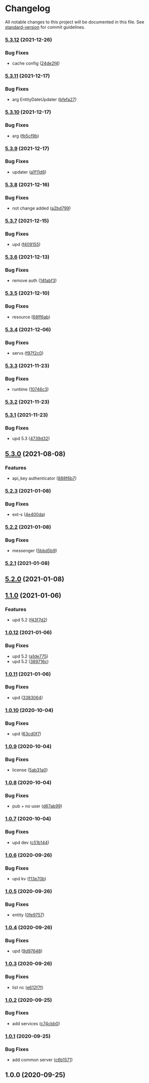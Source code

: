 # Changelog

All notable changes to this project will be documented in this file. See [standard-version](https://github.com/conventional-changelog/standard-version) for commit guidelines.

### [5.3.12](https://github.com/freedomsex/server-bundle/compare/5.3.11...5.3.12) (2021-12-26)


### Bug Fixes

* cache config ([24de2f4](https://github.com/freedomsex/server-bundle/commit/24de2f4fc97df9b5413353fff5e53b109ad4dc09))

### [5.3.11](https://github.com/freedomsex/server-bundle/compare/5.3.10...5.3.11) (2021-12-17)


### Bug Fixes

* arg EntityDateUpdater ([bfefa27](https://github.com/freedomsex/server-bundle/commit/bfefa27d5a34851e53abf9c6de7e03a60c8c7f73))

### [5.3.10](https://github.com/freedomsex/server-bundle/compare/5.3.9...5.3.10) (2021-12-17)


### Bug Fixes

* arg ([fb5cf9b](https://github.com/freedomsex/server-bundle/commit/fb5cf9b8599afe541c3aba643620bb8c6d6e93a1))

### [5.3.9](https://github.com/freedomsex/server-bundle/compare/5.3.8...5.3.9) (2021-12-17)


### Bug Fixes

* updater ([a1f11d6](https://github.com/freedomsex/server-bundle/commit/a1f11d66967df411e8d45fa9bf3a9e7650f19d4f))

### [5.3.8](https://github.com/freedomsex/server-bundle/compare/5.3.7...5.3.8) (2021-12-16)


### Bug Fixes

* not change added ([a2bd799](https://github.com/freedomsex/server-bundle/commit/a2bd799d09e1fdce69507c879f52d5a4831a5e91))

### [5.3.7](https://github.com/freedomsex/server-bundle/compare/5.3.6...5.3.7) (2021-12-15)


### Bug Fixes

* upd ([f409155](https://github.com/freedomsex/server-bundle/commit/f409155ef9d84f3c6c0fe5ffb849eed78684dd20))

### [5.3.6](https://github.com/freedomsex/server-bundle/compare/5.3.5...5.3.6) (2021-12-13)


### Bug Fixes

* remove auth ([14fabf3](https://github.com/freedomsex/server-bundle/commit/14fabf3dece657dd3e7b176d351fdc932ef1fa4a))

### [5.3.5](https://github.com/freedomsex/server-bundle/compare/5.3.4...5.3.5) (2021-12-10)


### Bug Fixes

* resource ([68ff6ab](https://github.com/freedomsex/server-bundle/commit/68ff6abd3a056f6cca6b97d8851b5e109e818d12))

### [5.3.4](https://github.com/freedomsex/server-bundle/compare/5.3.3...5.3.4) (2021-12-06)


### Bug Fixes

* servs ([f97f2c0](https://github.com/freedomsex/server-bundle/commit/f97f2c0d1c7f2861f2a941b531c41dcb5ab4dc62))

### [5.3.3](https://github.com/freedomsex/server-bundle/compare/5.3.2...5.3.3) (2021-11-23)


### Bug Fixes

* runtime ([10746c3](https://github.com/freedomsex/server-bundle/commit/10746c39d18d944d1fa49b03fbeeb9d595ca0b34))

### [5.3.2](https://github.com/freedomsex/server-bundle/compare/5.3.1...5.3.2) (2021-11-23)

### [5.3.1](https://github.com/freedomsex/server-bundle/compare/v5.3.0...v5.3.1) (2021-11-23)


### Bug Fixes

* upd 5.3 ([4739d32](https://github.com/freedomsex/server-bundle/commit/4739d32b827751720a8e21d4116809ec2bba72c2))

## [5.3.0](https://github.com/freedomsex/server-bundle/compare/v5.2.3...v5.3.0) (2021-08-08)


### Features

* api_key authenticator ([888f6b7](https://github.com/freedomsex/server-bundle/commit/888f6b7a0f4c7c96d23d6baea3398c2068882265))

### [5.2.3](https://github.com/freedomsex/server-bundle/compare/v5.2.2...v5.2.3) (2021-01-08)


### Bug Fixes

* ext-s ([4e400da](https://github.com/freedomsex/server-bundle/commit/4e400da86b43cd1bb35db70d7af438d2f44064c1))

### [5.2.2](https://github.com/freedomsex/server-bundle/compare/v5.2.1...v5.2.2) (2021-01-08)


### Bug Fixes

* messenger ([5bbd5b9](https://github.com/freedomsex/server-bundle/commit/5bbd5b98629ba9c1be2af0d79ed88e9e53e95adf))

### [5.2.1](https://github.com/freedomsex/server-bundle/compare/v5.2.0...v5.2.1) (2021-01-08)

## [5.2.0](https://github.com/freedomsex/server-bundle/compare/v1.1.0...v5.2.0) (2021-01-08)

## [1.1.0](https://github.com/freedomsex/server-bundle/compare/v1.0.12...v1.1.0) (2021-01-06)


### Features

* upd 5.2 ([f43f7d2](https://github.com/freedomsex/server-bundle/commit/f43f7d234ecf612506cd97d63f593c9503579f83))

### [1.0.12](https://github.com/freedomsex/server-bundle/compare/v1.0.11...v1.0.12) (2021-01-06)


### Bug Fixes

* upd 5.2 ([a1de775](https://github.com/freedomsex/server-bundle/commit/a1de77531df95519fd26a17bca66d50424e4bb35))
* upd 5.2 ([389716c](https://github.com/freedomsex/server-bundle/commit/389716c3ce298545448fbf5fad362c325326f69c))

### [1.0.11](https://github.com/freedomsex/server-bundle/compare/v1.0.10...v1.0.11) (2021-01-06)


### Bug Fixes

* upd ([3383064](https://github.com/freedomsex/server-bundle/commit/3383064d95091a76b66b2c080f130fe35116cfac))

### [1.0.10](https://github.com/freedomsex/server-bundle/compare/v1.0.9...v1.0.10) (2020-10-04)


### Bug Fixes

* upd ([63cd0f7](https://github.com/freedomsex/server-bundle/commit/63cd0f757bb4df600fda3f9a3fa88c8dde75304d))

### [1.0.9](https://github.com/freedomsex/server-bundle/compare/v1.0.8...v1.0.9) (2020-10-04)


### Bug Fixes

* license ([5ab31a0](https://github.com/freedomsex/server-bundle/commit/5ab31a0e206a36a45cd29921bba4b922af4cc135))

### [1.0.8](https://github.com/freedomsex/server-bundle/compare/v1.0.7...v1.0.8) (2020-10-04)


### Bug Fixes

* pub + no user ([d67ab99](https://github.com/freedomsex/server-bundle/commit/d67ab998294c60b8bd5c7ee3e7133ded5e422a53))

### [1.0.7](https://github.com/freedomsex/server-bundle/compare/v1.0.6...v1.0.7) (2020-10-04)


### Bug Fixes

* upd dev ([c51b144](https://github.com/freedomsex/server-bundle/commit/c51b144668bf93829b3e5efc65d4e247da8034e4))

### [1.0.6](https://github.com/freedomsex/server-bundle/compare/v1.0.5...v1.0.6) (2020-09-26)


### Bug Fixes

* upd kv ([f13e70b](https://github.com/freedomsex/server-bundle/commit/f13e70b511c553ab357daa3ae3d9520501f536a3))

### [1.0.5](https://github.com/freedomsex/server-bundle/compare/v1.0.4...v1.0.5) (2020-09-26)


### Bug Fixes

* entity ([0fe9757](https://github.com/freedomsex/server-bundle/commit/0fe9757ee10bd65f50acd28244a3da2a77478515))

### [1.0.4](https://github.com/freedomsex/server-bundle/compare/v1.0.3...v1.0.4) (2020-09-26)


### Bug Fixes

* upd ([9d97648](https://github.com/freedomsex/server-bundle/commit/9d97648ac31516f7fbf1de427334244d95bcf1d0))

### [1.0.3](https://github.com/freedomsex/server-bundle/compare/v1.0.2...v1.0.3) (2020-09-26)


### Bug Fixes

* list nc ([e612f7f](https://github.com/freedomsex/server-bundle/commit/e612f7f69d1ec14bc3f1544bcbfc724862b8a815))

### [1.0.2](https://github.com/freedomsex/server-bundle/compare/v1.0.1...v1.0.2) (2020-09-25)


### Bug Fixes

* add services ([c74cbb0](https://github.com/freedomsex/server-bundle/commit/c74cbb093e1ea4a210f5d8674b5d307328d794ee))

### [1.0.1](https://github.com/freedomsex/server-bundle/compare/v1.0.0...v1.0.1) (2020-09-25)


### Bug Fixes

* add common server ([c6b1571](https://github.com/freedomsex/server-bundle/commit/c6b1571b52af4ac0b9e928901fdb4a6d40d8c187))

## 1.0.0 (2020-09-25)
